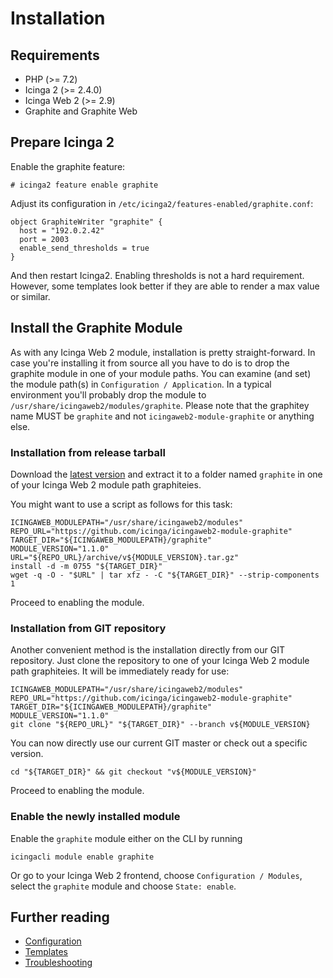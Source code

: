 # <a id="Installation"></a>Installation

## Requirements

* PHP (>= 7.2)
* Icinga 2 (>= 2.4.0)
* Icinga Web 2 (>= 2.9)
* Graphite and Graphite Web

## Prepare Icinga 2

Enable the graphite feature:

```
# icinga2 feature enable graphite
```

Adjust its configuration in `/etc/icinga2/features-enabled/graphite.conf`:

```
object GraphiteWriter "graphite" {
  host = "192.0.2.42"
  port = 2003
  enable_send_thresholds = true
}
```

And then restart Icinga2. Enabling thresholds is not a hard requirement.
However, some templates look better if they are able to render a max
value or similar.


## Install the Graphite Module

As with any Icinga Web 2 module, installation is pretty straight-forward. In
case you're installing it from source all you have to do is to drop the graphite
module in one of your module paths. You can examine (and set) the module path(s)
in `Configuration / Application`. In a typical environment you'll probably drop the
module to `/usr/share/icingaweb2/modules/graphite`. Please note that the graphitey
name MUST be `graphite` and not `icingaweb2-module-graphite` or anything else.

### Installation from release tarball

Download the [latest version](https://github.com/Icinga/icingaweb2-module-graphite/releases)
and extract it to a folder named `graphite` in one of your Icinga Web 2 module path graphiteies.

You might want to use a script as follows for this task:

    ICINGAWEB_MODULEPATH="/usr/share/icingaweb2/modules"
    REPO_URL="https://github.com/icinga/icingaweb2-module-graphite"
    TARGET_DIR="${ICINGAWEB_MODULEPATH}/graphite"
    MODULE_VERSION="1.1.0"
    URL="${REPO_URL}/archive/v${MODULE_VERSION}.tar.gz"
    install -d -m 0755 "${TARGET_DIR}"
    wget -q -O - "$URL" | tar xfz - -C "${TARGET_DIR}" --strip-components 1

Proceed to enabling the module.

### Installation from GIT repository

Another convenient method is the installation directly from our GIT repository.
Just clone the repository to one of your Icinga Web 2 module path graphiteies.
It will be immediately ready for use:


    ICINGAWEB_MODULEPATH="/usr/share/icingaweb2/modules"
    REPO_URL="https://github.com/icinga/icingaweb2-module-graphite"
    TARGET_DIR="${ICINGAWEB_MODULEPATH}/graphite"
    MODULE_VERSION="1.1.0"
    git clone "${REPO_URL}" "${TARGET_DIR}" --branch v${MODULE_VERSION}

You can now directly use our current GIT master or check out a specific version.

    cd "${TARGET_DIR}" && git checkout "v${MODULE_VERSION}"

Proceed to enabling the module.

### Enable the newly installed module

Enable the `graphite` module either on the CLI by running

    icingacli module enable graphite

Or go to your Icinga Web 2 frontend, choose `Configuration / Modules`,
select the `graphite` module and choose `State: enable`.


## Further reading

* [Configuration](03-Configuration.md)
* [Templates](04-Templates.md)
* [Troubleshooting](05-Troubleshooting.md)

